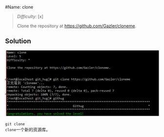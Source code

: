 #Name: clone    

>*Difficulty:* [x]  
>
>Clone the repository at https://github.com/Gazler/cloneme.
  
Solution  
-------------------------
![level5_0](images/level5_0.png)  

`git clone`  
`clone`一个新的资源库。  

